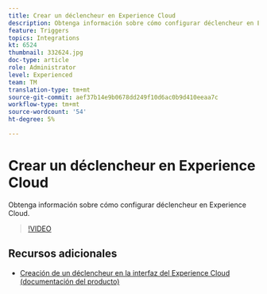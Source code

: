 ```yaml
---
title: Crear un déclencheur en Experience Cloud
description: Obtenga información sobre cómo configurar déclencheur en Experience Cloud.
feature: Triggers
topics: Integrations
kt: 6524
thumbnail: 332624.jpg
doc-type: article
role: Administrator
level: Experienced
team: TM
translation-type: tm+mt
source-git-commit: aef37b14e9b0678dd249f10d6ac0b9d410eeaa7c
workflow-type: tm+mt
source-wordcount: '54'
ht-degree: 5%

---
```



# Crear un déclencheur en Experience Cloud

Obtenga información sobre cómo configurar déclencheur en Experience Cloud.

>[!VIDEO](https://video.tv.adobe.com/v/332624?quality=12)

## Recursos adicionales

* [Creación de un déclencheur en la interfaz del Experience Cloud (documentación del producto)](https://experienceleague.adobe.com/docs/campaign-standard/using/integrating-with-adobe-cloud/working-with-campaign-and-triggers/configuring-triggers-in-experience-cloud.html?lang=en#creating-a-trigger-in-the-experience-cloud-interface)
